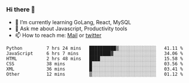 ### Hi there 👋

- 🌱 I’m currently learning GoLang, React, MySQL
- 💬 Ask me about Javascript, Productivity tools 
- 📫 How to reach me: [Mail](mailto:kvaishak47@gmail.com) or [twitter](https://twitter.com/kvaish4k)

<!--START_SECTION:waka-->

```text
Python         7 hrs 24 mins   ██████████▒░░░░░░░░░░░░░░   41.11 %
JavaScript     6 hrs 7 mins    ████████▓░░░░░░░░░░░░░░░░   34.06 %
HTML           2 hrs 48 mins   ████░░░░░░░░░░░░░░░░░░░░░   15.58 %
CSS            38 mins         █░░░░░░░░░░░░░░░░░░░░░░░░   03.56 %
XML            36 mins         █░░░░░░░░░░░░░░░░░░░░░░░░   03.41 %
Other          12 mins         ▒░░░░░░░░░░░░░░░░░░░░░░░░   01.12 %
```

<!--END_SECTION:waka-->
